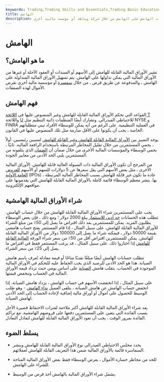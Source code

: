 ```yaml
---
keywords: Trading,Trading Skills and Essentials,Trading Basic Education,Trading Skills
title: الهامش
description: يتم تداول الأوراق المالية ذات الهامش على الهامش من خلال شركة وساطة أو مؤسسة مالية أخرى.
---
```


# الهامش
## ما هو الهامش؟

تشير الأوراق المالية القابلة للهامش إلى الأسهم أو السندات أو العقود الآجلة أو غيرها من الأوراق المالية التي يمكن تداولها على الهامش. يتم تسهيل الأوراق المالية المتداولة على الهامش ، والمدفوعة عن طريق قرض ، من خلال [سمسرة](/brokerage-company) أو مؤسسة مالية أخرى تقرض الأموال لهذه الصفقات.

## فهم الهامش

القواعد التي تحكم الأوراق المالية القابلة للهامش وغير المنصوص عليها في [اللائحة T](/regulationt) واللائحة [U](/regulationu) للاحتياطي الفيدرالي. وتشارك أيضًا المنظمات ذاتية التنظيم مثل NYSE و FINRA في العملية التنظيمية. على الرغم من أنه يمكن للوسطاء الأفراد تبني متطلباتهم الخاصة ، يجب أن يكونوا على الأقل صارمة مثل تلك المنصوص عليها في القانون.

يوجد التمييز بين [الأوراق المالية القابلة للهامش وغير القابلة للهامش](/non_marginable_securities) لسببين رئيسيين. أولاً ، يحمي المستثمرين من خلال تقليل المخاطر المرتبطة باستخدام الرافعة المالية. ثانيًا ، يحمي الوسطاء والمؤسسات المالية الأخرى من خلال ضمان أن [الضمان](/collateral) الذي يتلقونه من المستثمرين يلبي الحد الأدنى من معايير الجودة.

من المرجح أن تكون الأوراق المالية ذات السيولة العالية قابلة للهامش. الأوراق المالية الأخرى ، مثل بعض الأسهم التي يقل سعرها عن 5 دولارات للسهم أو الأسهم [للعروض العامة الأولية](/ipo) (IPOs) ، عادة ما تكون غير قابلة للهامش بسبب المخاطر العالية المرتبطة بها. ينشر معظم الوسطاء قائمة كاملة بالأوراق المالية القابلة للهامش التي يقدمونها على مواقعهم الإلكترونية.

## شراء الأوراق المالية الهامشية

يجب على المستثمرين شراء الأوراق المالية القابلة للهامش من خلال حساب الهامش. تتطلب هذه الحسابات [حد أدنى للاستثمار](/minimum_investment) يبلغ 2000 دولار ؛ ومع ذلك ، فإن بعض الوسطاء يطلبون المزيد. يمكن للمستثمرين بعد ذلك اقتراض ما يصل إلى 50٪ من مبلغ الشراء للأوراق المالية القابلة للهامش. على سبيل المثال ، إذا قام المستثمر بفتح حساب هامشي بقيمة 50000 دولار ، فيمكنه شراء ما يصل إلى 100000 دولار من الأوراق المالية القابلة للهامش. يمكن للمستثمرين اقتراض أقل من 50٪ من سعر شراء الورقة [المالية القابلة للهامش](/security) إذا اختاروا ذلك. على سبيل المثال ، قد يرغب المستثمر فقط في اقتراض ما يصل إلى 25٪ من سعر الشراء.

تتطلب حسابات الهامش أيضًا مبلغًا نقديًا متاحًا أو قيمة معادلة تُعرف باسم هامش الصيانة. هذا هو الحد الأدنى للرصيد الذي يجب الحفاظ عليه للتحكم في الأوراق المالية الموجودة في الحساب. يتقلب هامش [الصيانة](/maintenancemargin) على أساس يومي حيث تزداد قيمة الأوراق المالية في الحساب وتنخفض قيمتها.

على سبيل المثال ، إذا انخفضت الأسهم في حساب الهامش ، يزداد هامش الصيانة. إذا انخفض حساب الهامش عن هامش الصيانة ، يتلقى العميل [نداء الهامش](/margincall) - وهو طلب الوسيط للحصول على أموال أو أوراق مالية إضافية لإعادة الحساب إلى الحد الأدنى لهامش الصيانة.

يعد شراء الأوراق المالية القابلة للهامش أكثر ملاءمة لفترات الاحتفاظ قصيرة الأجل بسبب الفائدة التي يتعين على المستثمرين دفعها على قروضهم الهامشية. مع تراكم الفائدة بمرور الوقت ، يجب أن تعود الأوراق المالية القابلة للهامش لتعادل التعادل.

## يسلط الضوء

- يحدد مجلس الاحتياطي الفيدرالي نوع الأوراق المالية القابلة للهامش وينشر السماسرة قائمة بالأوراق المالية ضمن هذا التعريف القابلة للهامش لعملائهم.

- للحد من مخاطر خسارة الأموال ، يعرض الوسطاء فقط بعض الأوراق المالية المتاحة للشراء على الهامش.

- يشمل شراء الأوراق المالية بالهامش أخذ قرض من الوسيط.

